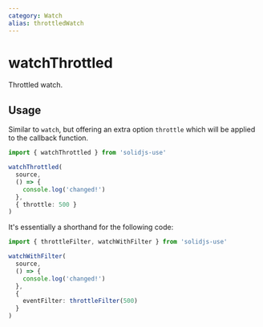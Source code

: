 ```yaml
---
category: Watch
alias: throttledWatch
---
```


# watchThrottled

Throttled watch.

## Usage

Similar to `watch`, but offering an extra option `throttle` which will be applied to the callback function.

```ts
import { watchThrottled } from 'solidjs-use'

watchThrottled(
  source,
  () => {
    console.log('changed!')
  },
  { throttle: 500 }
)
```

It's essentially a shorthand for the following code:

```ts
import { throttleFilter, watchWithFilter } from 'solidjs-use'

watchWithFilter(
  source,
  () => {
    console.log('changed!')
  },
  {
    eventFilter: throttleFilter(500)
  }
)
```
